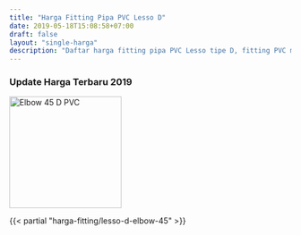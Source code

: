 ```yaml
---
title: "Harga Fitting Pipa PVC Lesso D"
date: 2019-05-18T15:08:58+07:00
draft: false
layout: "single-harga"
description: "Daftar harga fitting pipa PVC Lesso tipe D, fitting PVC murah berkualitas."
---
```


### Update Harga Terbaru 2019

<img src="../img/fitting-pvc/elbow-d-dl-lesso.png" alt="Elbow 45 D PVC" width="200">

{{< partial "harga-fitting/lesso-d-elbow-45" >}}
